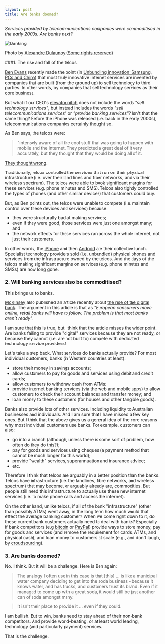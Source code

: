 ```yaml
---
layout: post
title: Are banks doomed?
---
```


*Services provided by telecommunications companies were commoditised in the early 2000s. Are banks next?*

![Banking](https://farm8.staticflickr.com/7097/7222620906_eed67358b3_n.jpg "Banking")

Photo by [Alexandre Dulaunoy](https://www.flickr.com/photos/adulau/) ([Some rights reserved](https://creativecommons.org/licenses/by-sa/2.0/))


###1. The rise and fall of the telcos

[Ben Evans](http://ben-evans.com) recently made the point (in [Unbundling innovation: Samsung, PCs and China](http://ben-evans.com/benedictevans/2014/7/10/unbundling-innovation)) that most truly innovative internet services are invented by companies that are built (from the ground up) to sell technology to third parties.  In other words, by companies that sell technology services as their core business.    

But what if our CEO's [elevator pitch](http://www.youtube.com/watch?v=R2bLNkCqpuY) does not include the words *"sell technology services"*, but instead includes the words *"sell telecommunications services"* or *"provide banking services"*?  Isn't that the same thing?  Before the iPhone was released (i.e. back in the early 2000s), telecommunications companies certainly thought so.  

As Ben says, the telcos were:

>"intensely aware of all the cool stuff that was going to happen with mobile and the internet.  They predicted a great deal of it very accurately, but they thought that they would be doing all of it. 

[They thought wrong](http://www.youtube.com/watch?v=qycUOENFIBs).  

Traditionally, telcos controlled the services that run on their physical infrastructure (i.e. over their land lines and fiber networks, and via their wireless spectrum).  The telcos were able to book significant margins for these services (e.g. phone minutes and SMS).  Telcos also tightly controlled the types of phones (and other similar devices) that customers could buy.  

But, as Ben points out, the telcos were unable to compete (i.e. maintain control over these devices and services) because:

- they were structurally bad at making services;
- even if they were good, those services were just one amongst many; and
- the network effects for these services ran across the whole internet, not just their customers.

In other words, the [iPhone](https://www.apple.com/iphone/) and then [Android](http://www.android.com) ate their collective lunch.  Specialist technology providers sold (i.e. unbundled) physical phones and services from the infrastructure owned by the telcos.  And the days of the telcos making significant margins on services (e.g. phone minutes and SMSs) are now long gone. 

### 2. Will banking services also be commoditised?

This brings us to banks.

[McKinsey](http://www.mckinsey.com) also published an article recently about [the rise of the digital bank](http://www.mckinsey.com/Insights/Business_Technology/The_rise_of_the_digital_bank?cid=DigitalEdge-eml-alt-mip-mck-oth-1407).  The argument in this article is  that as *"European consumers move online, retail banks will have to follow. The problem is that most banks aren’t ready"*.  

I am sure that this is true, but I think that the article  misses the wider point.  Are banks failing to provide "digital" services because they are not ready, or because they cannot (i.e. are not built to) compete with dedicated technology service providers? 

Let's take a step back.  What services do banks actually provide?  For most individual customers, banks (in Western countries at least):
- store their money in savings accounts;
- allow customers to pay for goods and services using debit and credit cards;
- allow customers to withdraw cash from ATMs;
- provide internet banking services (via the web and mobile apps) to allow customers to check their account balances and transfer money; and
- loan money to these customers (for houses and other tangible goods).

Banks also provide lots of other services.  Including liquidity to Australian businesses and individuals.  And I am sure that I have missed a few key ones.  But I think that the above gives us a general idea of the core reasons why most individual customers use banks.  For example, customers can also:
- go into a branch (although, unless there is some sort of problem, how often do they do this?);
- pay for goods and services using cheques (a payment method that cannot be much longer for this world);
- provide "wealth" services, superannuation and insurance advice;
- etc.

Therefore I think that telcos are arguably in a better position than the banks.  Telcos have infrastructure (i.e. the landlines, fibre networks, and wireless spectrum) that may become, or arguably already are,  commodities.  But people still need this infrastructure to actually use these new internet services (i.e. to make phone calls and access the internet). 

On the other hand, unlike telcos, if all of the bank "infrastructure" (other than possibly ATMs) went away, in the long term how much would that effect the average banking customer?  When we come right down to it, do these current bank customers actually need to deal with banks?  Especially if bank competitors (e.g [bitcoin](http://en.wikipedia.org/wiki/Bitcoin) or [PayPal](http://paypal.com)) provide ways to store money, pay for goods and services (and remove the requirement for cards, ATMs, and physical cash), and loan money to customers at scale (e.g., and don't laugh, by [croudsourcing](https://angel.co)).

### 3. Are banks doomed?

No.  I think.  But it will be a challenge.  Here is Ben again: 

> The analogy I often use in this case is that [this] ... is like a municipal water company deciding to get into the soda business - because it knows water, and has trucks, and customers trust its brand. Even if it managed to come up with a great soda, it would still be just another can of soda amongst many.

> It isn't their place to provide it ... even if they could.

I am bullish.  But to win, banks need to stay ahead of their non-bank competitors.  And provide world-beating, or at least world leading, technology (and particularly payment) services.  

That is the challenge.  





